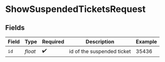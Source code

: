 # ShowSuspendedTicketsRequest


## Fields

| Field                      | Type                       | Required                   | Description                | Example                    |
| -------------------------- | -------------------------- | -------------------------- | -------------------------- | -------------------------- |
| `id`                       | *float*                    | :heavy_check_mark:         | id of the suspended ticket | 35436                      |